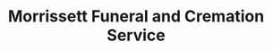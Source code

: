 ---
title: "Morrissett Funeral and Cremation Service"
url: /richmond/morrissett-funeral-and-cremation-service/
shop: Bestattungen
---